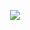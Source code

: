 <p align="center"><img src="https://github.com/swatchie-1/hilux/blob/hip1/src/qt/res/icons/hilux.png"/></p>

